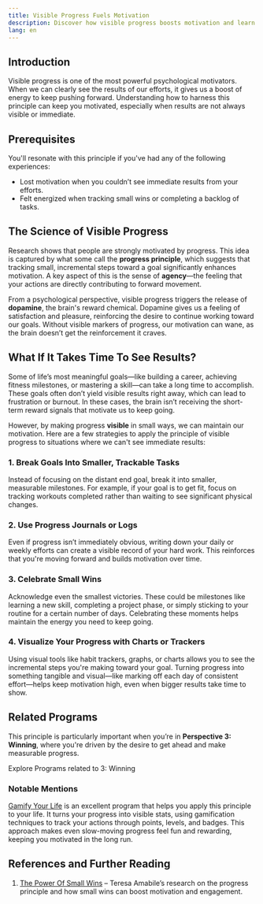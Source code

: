 ```yaml
---
title: Visible Progress Fuels Motivation
description: Discover how visible progress boosts motivation and learn strategies to stay motivated when results take time.
lang: en
---
```


## Introduction

Visible progress is one of the most powerful psychological motivators. When we can clearly see the results of our efforts, it gives us a boost of energy to keep pushing forward. Understanding how to harness this principle can keep you motivated, especially when results are not always visible or immediate.

## Prerequisites

You'll resonate with this principle if you've had any of the following experiences:
- Lost motivation when you couldn’t see immediate results from your efforts.
- Felt energized when tracking small wins or completing a backlog of tasks.

## The Science of Visible Progress

Research shows that people are strongly motivated by progress. This idea is captured by what some call the **progress principle**, which suggests that tracking small, incremental steps toward a goal significantly enhances motivation. A key aspect of this is the sense of **agency**—the feeling that your actions are directly contributing to forward movement.

From a psychological perspective, visible progress triggers the release of **dopamine**, the brain's reward chemical. Dopamine gives us a feeling of satisfaction and pleasure, reinforcing the desire to continue working toward our goals. Without visible markers of progress, our motivation can wane, as the brain doesn’t get the reinforcement it craves.

## What If It Takes Time To See Results?

Some of life’s most meaningful goals—like building a career, achieving fitness milestones, or mastering a skill—can take a long time to accomplish. These goals often don’t yield visible results right away, which can lead to frustration or burnout. In these cases, the brain isn’t receiving the short-term reward signals that motivate us to keep going.

However, by making progress **visible** in small ways, we can maintain our motivation. Here are a few strategies to apply the principle of visible progress to situations where we can't see immediate results:

### 1. Break Goals Into Smaller, Trackable Tasks

Instead of focusing on the distant end goal, break it into smaller, measurable milestones. For example, if your goal is to get fit, focus on tracking workouts completed rather than waiting to see significant physical changes.

### 2. Use Progress Journals or Logs

Even if progress isn’t immediately obvious, writing down your daily or weekly efforts can create a visible record of your hard work. This reinforces that you're moving forward and builds motivation over time.

### 3. Celebrate Small Wins

Acknowledge even the smallest victories. These could be milestones like learning a new skill, completing a project phase, or simply sticking to your routine for a certain number of days. Celebrating these moments helps maintain the energy you need to keep going.

### 4. Visualize Your Progress with Charts or Trackers

Using visual tools like habit trackers, graphs, or charts allows you to see the incremental steps you're making toward your goal. Turning progress into something tangible and visual—like marking off each day of consistent effort—helps keep motivation high, even when bigger results take time to show.

## Related Programs

This principle is particularly important when you’re in **Perspective 3: Winning**, where you're driven by the desire to get ahead and make measurable progress.

<ButtonLink to="/unlock-your-potential/programs?filters=LEVEL_3">Explore Programs related to 3: Winning</ButtonLink>

### Notable Mentions

[Gamify Your Life](/unlock-your-potential/programs/gamify-your-life) is an excellent program that helps you apply this principle to your life. It turns your progress into visible stats, using gamification techniques to track your actions through points, levels, and badges. This approach makes even slow-moving progress feel fun and rewarding, keeping you motivated in the long run.

## References and Further Reading

1. [The Power Of Small Wins](https://hbr.org/2011/05/the-power-of-small-wins) – Teresa Amabile’s research on the progress principle and how small wins can boost motivation and engagement.
